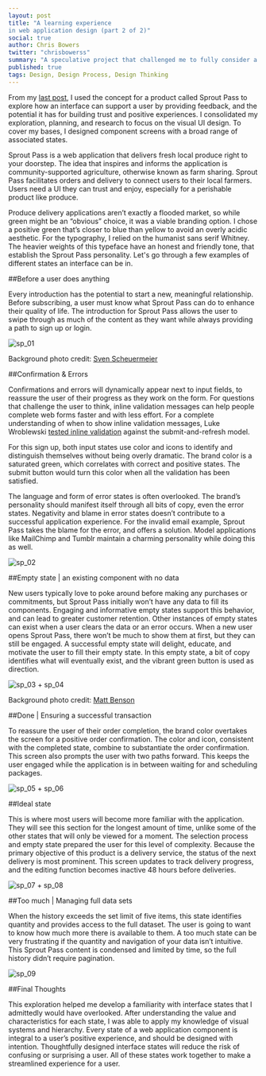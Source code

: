 ```yaml
---
layout: post
title: "A learning experience 
in web application design (part 2 of 2)"
social: true
author: Chris Bowers
twitter: "chrisbowerss"
summary: "A speculative project that challenged me to fully consider a range of interface states."
published: true
tags: Design, Design Process, Design Thinking
---
```


From my [last post](https://dockyard.com/blog/2016/03/11/a-learning-experience-in-web-application-design-part-1), I used the concept for a product called Sprout Pass to explore how an interface can support a user by providing feedback, and the potential it has for building trust and positive experiences. I consolidated my exploration, planning, and research to focus on the visual UI design. To cover my bases, I designed component screens with a broad range of associated states. 

Sprout Pass is a web application that delivers fresh local produce right to your doorstep. The idea that inspires and informs the application is community-supported agriculture, otherwise known as farm sharing. Sprout Pass facilitates orders and delivery to connect users to their local farmers. Users need a UI they can trust and enjoy, especially for a perishable product like produce. 

Produce delivery applications aren’t exactly a flooded market, so while green might be an “obvious” choice, it was a viable branding option. I chose a positive green that’s closer to blue than yellow to avoid an overly acidic aesthetic. For the typography, I relied on the humanist sans serif Whitney. The heavier weights of this typeface have an honest and friendly tone, that establish the Sprout Pass personality. Let's go through a few examples of different states an interface can be in. 

##Before a user does anything

Every introduction has the potential to start a new, meaningful relationship. Before subscribing, a user must know what Sprout Pass can do to enhance their quality of life. The introduction for Sprout Pass allows the user to swipe through as much of the content as they want while always providing a path to sign up or login. 

![sp_01](http://i.imgur.com/c9G5RJC.jpg)

Background photo credit: [Sven Scheuermeier](https://unsplash.com/photos/4R1YpmGO52I)

##Confirmation & Errors

Confirmations and errors will dynamically appear next to input fields, to reassure the user of their progress as they work on the form. For questions that challenge the user to think, inline validation messages can help people complete web forms faster and with less effort. For a complete understanding of when to show inline validation messages, Luke Wroblewski [tested inline validation](http://alistapart.com/article/inline-validation-in-web-forms) against the submit-and-refresh model. 

For this sign up, both input states use color and icons to identify and distinguish themselves without being overly dramatic. The brand color is a saturated green, which correlates with correct and positive states. The submit button would turn this color when all the validation has been satisfied. 

The language and form of error states is often overlooked. The brand’s personality should manifest itself through all bits of copy, even the error states. Negativity and blame in error states doesn’t contribute to a successful application experience. For the invalid email example, Sprout Pass takes the blame for the error, and offers a solution. Model applications like MailChimp and Tumblr maintain a charming personality while doing this as well. 

![sp_02](http://i.imgur.com/BiBzpD4.jpg)

##Empty state | an existing component with no data

New users typically love to poke around before making any purchases or commitments, but Sprout Pass initially won’t have any data to fill its components. Engaging and informative empty states support this behavior, and can lead to greater customer retention. Other instances of empty states can exist when a user clears the data or an error occurs. When a new user opens Sprout Pass, there won’t be much to show them at first, but they can still be engaged.  A successful empty state will delight, educate, and motivate the user to fill their empty state. In this empty state, a bit of copy identifies what will eventually exist, and the vibrant green button is used as direction.

![sp_03 + sp_04](http://i.imgur.com/UmUzIxP.jpg)

Background photo credit: [Matt Benson](https://unsplash.com/photos/rHbob_bEsSs)

##Done | Ensuring a successful transaction

To reassure the user of their order completion, the brand color overtakes the screen for a positive order confirmation. The color and icon, consistent with the completed state, combine to substantiate the order confirmation. This screen also prompts the user with two paths forward. This keeps the user engaged while the application is in between waiting for and scheduling packages.

![sp_05 + sp_06](http://i.imgur.com/8Oaicnx.jpg)

##Ideal state

This is where most users will become more familiar with the application. They will see this section for the longest amount of time, unlike some of the other states that will only be viewed for a moment. The selection process and empty state prepared the user for this level of complexity. Because the primary objective of this product is a delivery service, the status of the next delivery is most prominent. This screen updates to track delivery progress, and the editing function becomes inactive 48 hours before deliveries. 

![sp_07 + sp_08](http://i.imgur.com/eymTDlw.jpg)

##Too much | Managing full data sets

When the history exceeds the set limit of five items, this state identifies quantity and provides access to the full dataset. The user is going to want to know how much more there is available to them.  A  too much state can be very frustrating if the quantity and navigation of your data isn’t intuitive. This Sprout Pass content is condensed and limited by time, so the full history didn’t require pagination.

![sp_09](http://i.imgur.com/djnaOuq.jpg)

##Final Thoughts

This exploration helped me develop a familiarity with interface states that I admittedly would have overlooked. After understanding the value and characteristics for each state, I was able to apply my knowledge of visual systems and hierarchy. Every state of a web application component is integral to a user’s positive experience, and should be designed with intention. Thoughtfully designed interface states will reduce the risk of confusing or surprising a user. All of these states work together to make a streamlined experience for a user. 
